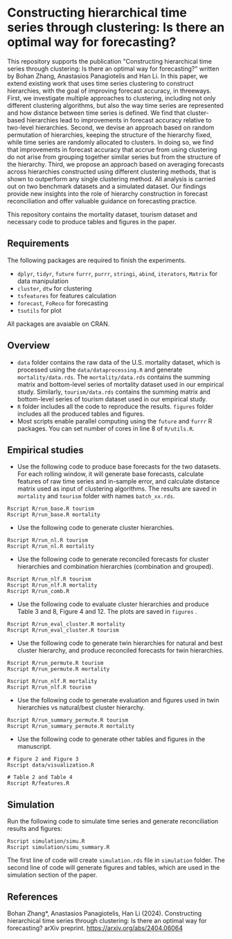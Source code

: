 # Constructing hierarchical time series through clustering: Is there an optimal way for forecasting?

This repository supports the publication "Constructing hierarchical time series through clustering: Is there an optimal way for forecasting?" written by Bohan Zhang, Anastasios Panagiotelis and Han Li. In this paper, we extend existing work that uses time series clustering to construct hierarchies, with the goal of improving forecast accuracy, in threeways. First, we investigate multiple approaches to clustering, including not only different clustering algorithms, but also the way time series are represented and how distance between time series is defined. We find that cluster-based hierarchies lead to improvements in forecast accuracy relative to two-level hierarchies. Second, we devise an approach based on random permutation of hierarchies, keeping the structure of the hierarchy fixed, while time series are randomly allocated to clusters. In doing so, we find that improvements in forecast accuracy that accrue from using clustering do not arise from grouping together similar series but from the structure of the hierarchy. Third, we propose an approach based on averaging forecasts across hierarchies constructed using different clustering methods, that is shown to outperform any single clustering method. All analysis is carried out on two benchmark datasets and a simulated dataset. Our findings provide new insights into the role of hierarchy construction in forecast reconciliation and offer valuable guidance on forecasting practice.

This repository contains the mortality dataset, tourism dataset and necessary code to produce tables and figures in the paper.

## Requirements

The following packages are required to finish the experiments.

- `dplyr`,  `tidyr`, `future` `furrr`, `purrr`, `stringi`, `abind`, `iterators`, `Matrix` for data manipulation
- `cluster`, `dtw` for clustering
- `tsfeatures` for features calculation
- `forecast`, `FoReco` for forecasting
- `tsutils` for plot

All packages are avaiable on CRAN.



## Overview

- `data` folder contains the raw data of the U.S. mortality dataset, which is processed using the `data/dataprocessing.R` and generate `mortality/data.rds`. The `mortality/data.rds` contains the summing matrix and bottom-level series of mortality dataset used in our empirical study. Similarly, `tourism/data.rds` contains the summing matrix and bottom-level series of tourism dataset used in our empirical study.
- `R` folder includes all the code to reproduce the results.  `figures` folder includes all the produced tables and figures.
- Most scripts enable parallel computing using the `future` and `furrr` R packages. You can set number of cores in line 8 of `R/utils.R`. 

## Empirical studies

- Use the following code to produce base forecasts for the two datasets. For each rolling window, it will generate base forecasts, calculate features of raw time series and in-sample error, and calculate distance matrix used as input of clustering algorithms.  The results are saved in `mortality` and `tourism` folder with names `batch_xx.rds`.

```shell
Rscript R/run_base.R tourism
Rscript R/run_base.R mortality
```

- Use the following code to generate cluster hierarchies.

```shell
Rscript R/run_nl.R tourism
Rscript R/run_nl.R mortality
```


- Use the following code to generate reconciled forecasts for cluster hierarchies and combination hierarchies (combination and grouped).

```shell
Rscript R/run_nlf.R tourism
Rscript R/run_nlf.R mortality
Rscript R/run_comb.R
```


- Use the following code to evaluate cluster hierarchies and produce Table 3 and 8, Figure 4 and 12. The plots are saved in `figures` .

```shell
Rscript R/run_eval_cluster.R mortality
Rscript R/run_eval_cluster.R tourism
```

- Use the following code to generate twin hierarchies for natural and best cluster hierarchy, and produce reconciled forecasts for twin hierarchies.

```shell
Rscript R/run_permute.R tourism
Rscript R/run_permute.R mortality

Rscript R/run_nlf.R mortality
Rscript R/run_nlf.R tourism
```

- Use the following code to generate evaluation and figures used in twin hierarchies vs natural/best cluster hierarchy.

```shell
Rscript R/run_summary_permute.R tourism
Rscript R/run_summary_permute.R mortality
```



- Use the following code to generate other tables and figures in the manuscript.

```shell
# Figure 2 and Figure 3
Rscript data/visualization.R 

# Table 2 and Table 4
Rscript R/features.R
```

## Simulation

Run the following code to simulate time series and generate reconciliation results and figures:

```shell
Rscript simulation/simu.R
Rscript simulation/simu_summary.R
```

The first line of code will create `simulation.rds` file in `simulation` folder. The second line of code will generate figures  and tables, which are used in the simulation section of the paper.

## References

Bohan Zhang*, Anastasios Panagiotelis, Han Li (2024). Constructing hierarchical time series through clustering: Is there an optimal way for forecasting? arXiv preprint. https://arxiv.org/abs/2404.06064

